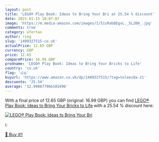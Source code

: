 ```yaml
---
layout: post
title: 'LEGO® Play Book: Ideas to Bring Your Bri at 25.54 % discount'
date: 2021-01-15 18:07:07
image: 'https://m.media-amazon.com/images/I/51sRabQEgvL._SL200_.jpg'
comments: true
category: ofertas
author: ring
slug: '1409327515-co.uk'
actualPrice: 12.65 GBP
currency: GBP
price: 12.65
comparePrice: 16.99 GBP
prodname: 'LEGO® Play Book: Ideas to Bring Your Bricks to Life'
country: 'co.uk'
flag: '🇬🇧'
buyurl: 'https://www.amazon.co.uk/dp/1409327515/?tag=tolees0a-21'
descuento: '25.54'
average: '12.990677966101696'
---
```


With a final price of 12.65 GBP (original: 16.99 GBP) you can find [LEGO® Play Book: Ideas to Bring Your Bricks to Life](https://www.amazon.co.uk/dp/1409327515/?tag=tolees0a-21) with a  25.54 % discount here:

[![LEGO® Play Book: Ideas to Bring Your Bri](https://m.media-amazon.com/images/I/51sRabQEgvL._SL200_.jpg)](https://www.amazon.co.uk/dp/1409327515/?tag=tolees0a-21)

ℹ️:


[🛒 Buy it!!](https://www.amazon.co.uk/dp/1409327515/?tag=tolees0a-21)
